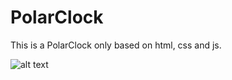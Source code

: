 # PolarClock
This is a PolarClock only based on html, css and js.

![alt text](https://mxxcqg.db.files.1drv.com/y4mUh481u0biiYIQa4Hsa6XlVO7zPoEl3mFh8sP-bTzSlyvNpw2Rno2mAKQPt2rWOXt1ioPgQTGrXGoqCISUIdMkT2uwakevWGfrdZrslqpT1Vu5jioROHyWpYx7Mn9HvMpcl0gXlwYqRjyt-TvN9WUC0ofVcYNsID7JTTMljcnY5XtEoe42rBsm1fw6hsd49aDtpB2eetxW9S1sYz62TxfpQ)
